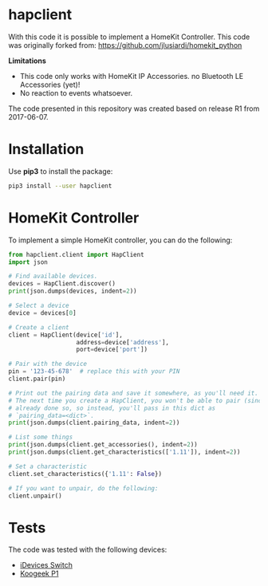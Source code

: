 # hapclient

With this code it is possible to implement a HomeKit Controller. This code was originally forked from: https://github.com/jlusiardi/homekit_python

**Limitations**

 * This code only works with HomeKit IP Accessories. no Bluetooth LE Accessories (yet)!
 * No reaction to events whatsoever.

The code presented in this repository was created based on release R1 from 2017-06-07.

# Installation

Use **pip3** to install the package:

```bash
pip3 install --user hapclient
```

# HomeKit Controller

To implement a simple HomeKit controller, you can do the following:

```python
from hapclient.client import HapClient
import json

# Find available devices.
devices = HapClient.discover()
print(json.dumps(devices, indent=2))

# Select a device
device = devices[0]

# Create a client
client = HapClient(device['id'],
                   address=device['address'],
                   port=device['port'])

# Pair with the device
pin = '123-45-678'  # replace this with your PIN
client.pair(pin)

# Print out the pairing data and save it somewhere, as you'll need it.
# The next time you create a HapClient, you won't be able to pair (since you've
# already done so, so instead, you'll pass in this dict as
# `pairing_data=<dict>`.
print(json.dumps(client.pairing_data, indent=2))

# List some things
print(json.dumps(client.get_accessories(), indent=2))
print(json.dumps(client.get_characteristics(['1.11']), indent=2))

# Set a characteristic
client.set_characteristics({'1.11': False})

# If you want to unpair, do the following:
client.unpair()
```

# Tests

The code was tested with the following devices:
* [iDevices Switch](https://store.idevicesinc.com/idevices-switch/)
* [Koogeek P1](https://www.koogeek.com/p-p1.html)
